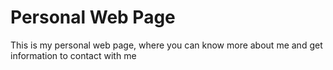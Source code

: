 # Personal Web Page

This is my personal web page, where you can know more about me and get information to contact with me

